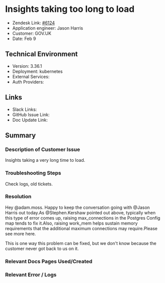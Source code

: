 
# Insights taking too long to load <!-- Ticket Title  Hint: include keywords to make it searchable -->

- Zendesk Link: [#6124](https://sourcegraph.zendesk.com/agent/tickets/6124)
- Application engineer: Jason Harris
- Customer: GOV.UK <!-- Redact if this contains personally identifying information -->
- Date: Feb 9

<!-- Data populated from integration, speak to Ben Gordon or Michael Bali if not working -->
<!-- During Internal team trial, fill missing data manually (we are waiting for all data to sync) -->

## Technical Environment
- Version: 3.36.1​
- Deployment: kubernetes
- External Services:
- Auth Providers:


## Links
<!-- Data for application engineer manual entry -->
- Slack Links:
- GitHub Issue Link:
- Doc Update Link:

## Summary
### Description of Customer Issue
Insights taking a very long time to load.

### Troubleshooting Steps
Check logs, old tickets. 

### Resolution
Hey @adam.moss. Happy to keep the conversation going with @Jason Harris out today.As @Stephen.Kershaw pointed out above, typically when this type of error comes up, raising max_connections in the Postgres Config map tends to fix it.Also, raising work_mem helps sustain memory requirements that the additional maximum connections may require.Please see more here.

This is one way this problem can be fixed, but we don't know because the customer never got back to us on it.

### Relevant Docs Pages Used/Created

### Relevant Error / Logs
<!-- Please redact keys, tokens, and personal identifying information -->


<!-- Once complete, upload a copy to https://github.com/sourcegraph/support-tools-internal/tree/main/resolved-tickets as a .md file -->
<!-- Name the file 6124.md -->
